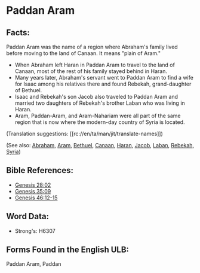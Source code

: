 # Paddan Aram

## Facts:

Paddan Aram was the name of a region where Abraham's family lived before moving to the land of Canaan. It means "plain of Aram."

* When Abraham left Haran in Paddan Aram to travel to the land of Canaan, most of the rest of his family stayed behind in Haran.
* Many years later, Abraham's servant went to Paddan Aram to find a wife for Isaac among his relatives there and found Rebekah, grand-daughter of Bethuel.
* Isaac and Rebekah's son Jacob also traveled to Paddan Aram and married two daughters of Rebekah's brother Laban who was living in Haran.
* Aram, Paddan-Aram, and Aram-Nahariam were all part of the same region that is now where the modern-day country of Syria is located.

(Translation suggestions: [[rc://en/ta/man/jit/translate-names]])

(See also: [Abraham](../names/abraham.md), [Aram](../names/aram.md), [Bethuel](../names/bethuel.md), [Canaan](../names/canaan.md), [Haran](../names/haran.md), [Jacob](../names/jacob.md), [Laban](../names/laban.md), [Rebekah](../names/rebekah.md), [Syria](../names/syria.md))

## Bible References:

* [Genesis 28:02](rc://en/tn/help/gen/28/02)
* [Genesis 35:09](rc://en/tn/help/gen/35/09)
* [Genesis 46:12-15](rc://en/tn/help/gen/46/12)

## Word Data:

* Strong's: H6307

## Forms Found in the English ULB:

Paddan Aram, Paddan
